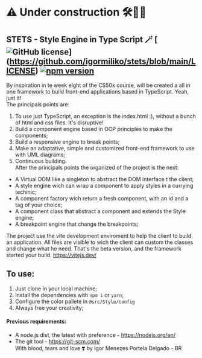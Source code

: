 # ⚠️ Under construction 🛠️👷🏻

## STETS - Style Engine in Type Script 🪄 [![GitHub license](https://img.shields.io/badge/license-MIT-blue.svg)] (https://github.com/igormiliko/stets/blob/main/LICENSE) [![npm version](0.0.0)](https://https://github.com/igormiliko/stets) 


By inspiration in te week eight of the CS50x course, will be created a all in one framework to build front-end applications based in TypeScript. Yeah, just it!  
The principals points are:  
1. To use just TypeScript, an exception is the index.html :), without a bunch of html and css files. It's disruptive!  
2. Build a component engine based in OOP principles to make the components;  
3. Build a responsive engine to break points;  
4. Make an adaptative, simple and customized front-end framework to use with UML diagrams;  
5. Continuous building.  
After the principals points the organized of the project is the next:  
* A Virtual DOM like a singleton to abstract the DOM interface t the client;  
* A style engine wich can wrap a component to apply styles in a currying techinic;  
* A component factory wich return a fresh component, with an id and a tag of your choice;  
* A component class that abstract a component and extends the Style engine;  
* A breakpoint engine that change the breakpoints;  

The project use the vite development enviroment to help the client to build an application. All files are visible to wich the client can custom the classes and change what he need.  That's the beta version, and the framework started your build. https://vitejs.dev/

## To use:  
1. Just clone in your local machine;
2. Install the dependencies with `npm i` or `yarn`;
3. Configure the color pallete in `@src/Style/config`
4. Always free your creativity;

#### Previous requirements:
* A node.js dist, the latest with preference - https://nodejs.org/en/
* The git tool - https://git-scm.com/  
With blood, tears and love ❣️ by Igor Menezes Portela Delgado - BR
